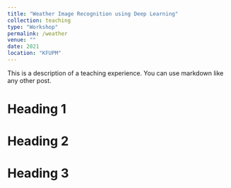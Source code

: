 ```yaml
---
title: "Weather Image Recognition using Deep Learning"
collection: teaching
type: "Workshop"
permalink: /weather
venue: ""
date: 2021
location: "KFUPM"
---
```


This is a description of a teaching experience. You can use markdown like any other post.

Heading 1
======

Heading 2
======

Heading 3
======
